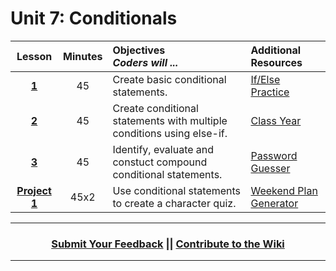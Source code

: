 # Unit 7: Conditionals




|Lesson|Minutes|Objectives <br> *Coders will ...*|Additional Resources|
|:-------:|:-------:|:-------|:-------|
|[**1**](https://docs.google.com/presentation/d/1MJwu9oNQTHt25dDAhX98vEqWfbRHs1hmcLyOUt1CDWQ/edit#slide=id.g1d0118cf2a_0_406)|45| Create basic conditional statements.|[If/Else Practice](https://popcode.org/?gist=a9c3336d96e106394037e522ecc41fa0)|
|[**2**](https://docs.google.com/presentation/d/15eZYA0zMnIOaEWeRVF2T4MH21yLGP0oqYP0SsKc4M3s/edit#slide=id.g1d0118cf2a_0_406)|45|Create conditional statements with multiple conditions using else-if.|[Class Year](https://popcode.org/?snapshot=d14787b9-68c5-489a-ae20-a74d93d75b92)|
|[**3**](https://docs.google.com/presentation/d/1VNCBVMUvVeHjuJtQhVIpWgY1ZFVoFd1N810SirI3gXM/edit#slide=id.g1e7984eb61_0_0)|45| Identify, evaluate and constuct compound conditional statements.|[Password Guesser](https://github.com/ScriptEdcurriculum/curriculum2016/tree/master/year1/units/unit9/projects/project1)|
|[**Project 1**](https://docs.google.com/presentation/d/1-pqQgaqHYFHduV4jS1zzSrsC-k_vV1uohnHdR6CA4q0/edit#slide=id.g3d6c1e5ab7_0_0)|45x2|Use conditional statements to create a character quiz.|[Weekend Plan Generator](https://popcode.org/?snapshot=256af43f-9252-4013-83a2-5569f8729315)|



----
<h3 align="center"><a href="https://docs.google.com/forms/d/e/1FAIpQLSeLpI-m6UKvIxk97F8R1iidFRaYXJ3dfcUuIjx2Pz0WMfO1SA/viewform">Submit Your Feedback</a> || <a href="https://github.com/ScriptEdcurriculum/curriculum18-19/wiki">Contribute to the Wiki</a> </h3>

----
